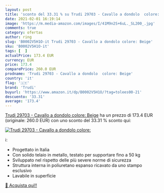 ```yaml
---
layout: post
title: 'sconto del 33.31 % su Trudi 29703 - Cavallo a dondolo  colore:  '
date: 2021-02-01 16:19:14
image: 'https://m.media-amazon.com/images/I/41M9n2S+6uL._SL200_.jpg'
comments: true
category: ofertas
author: ring
slug: 'B0002V5H1O-it Trudi 29703 - Cavallo a dondolo colore: Beige'
sku: 'B0002V5H1O-it'
tags: [  ]
actualPrice: 173.4 EUR
currency: EUR
price: 173.4
comparePrice: 260.0 EUR
prodname: 'Trudi 29703 - Cavallo a dondolo  colore: Beige'
country: 'it'
flag: '🇮🇹'
brand: 'Trudi'
buyurl: 'https://www.amazon.it/dp/B0002V5H1O/?tag=tolees00-21'
descuento: '33.31'
average: '173.4'
---
```


[Trudi 29703 - Cavallo a dondolo  colore: Beige](https://www.amazon.it/dp/B0002V5H1O/?tag=tolees00-21) ha un prezzo di 173.4 EUR (originale: 260.0 EUR) con uno sconto del 33.31 % sconto qui:

[![Trudi 29703 - Cavallo a dondolo  colore:](https://m.media-amazon.com/images/I/41M9n2S+6uL._SL200_.jpg)](https://www.amazon.it/dp/B0002V5H1O/?tag=tolees00-21)

ℹ️:

- Progettato in Italia
- Con solido telaio in metallo, testato per supportare fino a 50 kg
- Sviluppato nel rispetto delle più severe norme di sicurezza
- Struttura interna in poliuretano espanso ricavato da uno stampo esclusivo
- Lavabile in superficie

[🛒 Acquista qui!!](https://www.amazon.it/dp/B0002V5H1O/?tag=tolees00-21)
